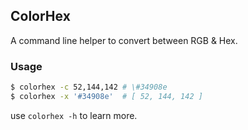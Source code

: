 ## ColorHex

A command line helper to convert between RGB & Hex.

### Usage

```bash
$ colorhex -c 52,144,142 # \#34908e
$ colorhex -x '#34908e'  # [ 52, 144, 142 ]
```

use `colorhex -h` to learn more.

